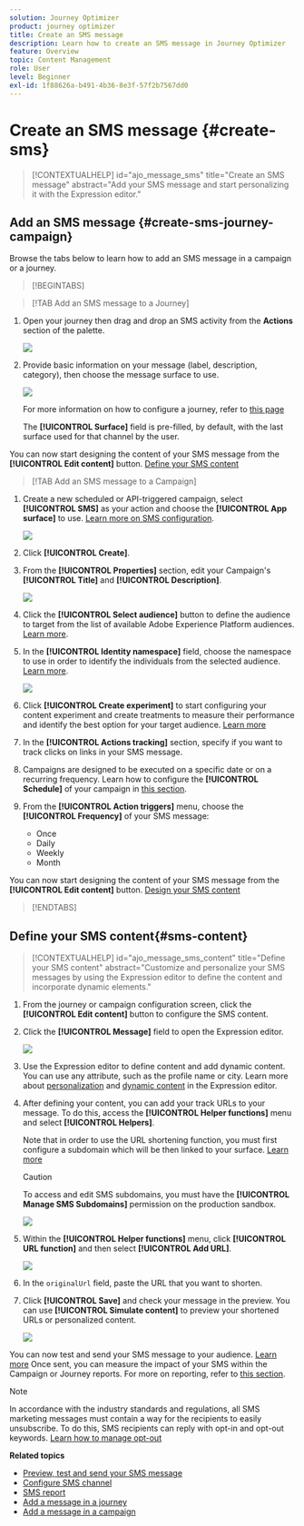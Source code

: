 ```yaml
---
solution: Journey Optimizer
product: journey optimizer
title: Create an SMS message
description: Learn how to create an SMS message in Journey Optimizer
feature: Overview
topic: Content Management
role: User
level: Beginner
exl-id: 1f88626a-b491-4b36-8e3f-57f2b7567dd0
---
```

# Create an SMS message {#create-sms}

>[!CONTEXTUALHELP]
>id="ajo_message_sms"
>title="Create an SMS message"
>abstract="Add your SMS message and start personalizing it with the Expression editor."

## Add an SMS message {#create-sms-journey-campaign}

Browse the tabs below to learn how to add an SMS message in a campaign or a journey.

>[!BEGINTABS]

>[!TAB Add an SMS message to a Journey]

1. Open your journey then drag and drop an SMS activity from the **Actions** section of the palette.

    ![](assets/sms_create_1.png)

1. Provide basic information on your message (label, description, category), then choose the message surface to use.

    ![](assets/sms_create_2.png)

    For more information on how to configure a journey, refer to [this page](../building-journeys/journey-gs.md)

    The **[!UICONTROL Surface]** field is pre-filled, by default, with the last surface used for that channel by the user.

You can now start designing the content of your SMS message from the **[!UICONTROL Edit content]** button. [Define your SMS content](#sms-content)

>[!TAB Add an SMS message to a Campaign]

1. Create a new scheduled or API-triggered campaign, select **[!UICONTROL SMS]** as your action and choose the **[!UICONTROL App surface]** to use. [Learn more on SMS configuration](sms-configuration.md).

    ![](assets/sms_create_3.png)

1. Click **[!UICONTROL Create]**.

1. From the **[!UICONTROL Properties]** section, edit your Campaign's **[!UICONTROL Title]** and **[!UICONTROL Description]**.

    ![](assets/sms_create_4.png)

1. Click the **[!UICONTROL Select audience]** button to define the audience to target from the list of available Adobe Experience Platform audiences. [Learn more](../audience/about-audiences.md).

1. In the **[!UICONTROL Identity namespace]** field, choose the namespace to use in order to identify the individuals from the selected audience. [Learn more](../event/about-creating.md#select-the-namespace).

    ![](assets/sms_create_5.png)

1. Click **[!UICONTROL Create experiment]** to start configuring your content experiment and create treatments to measure their performance and identify the best option for your target audience. [Learn more](../campaigns/content-experiment.md)

1. In the **[!UICONTROL Actions tracking]** section, specify if you want to track clicks on links in your SMS message.

1. Campaigns are designed to be executed on a specific date or on a recurring frequency. Learn how to configure the **[!UICONTROL Schedule]** of your campaign in [this section](../campaigns/create-campaign.md#schedule). 

1. From the **[!UICONTROL Action triggers]** menu, choose the **[!UICONTROL Frequency]** of your SMS message:

    * Once
    * Daily
    * Weekly
    * Month
    
You can now start designing the content of your SMS message from the **[!UICONTROL Edit content]** button. [Design your SMS content](#sms-content)

>[!ENDTABS]

## Define your SMS content{#sms-content}

>[!CONTEXTUALHELP]
>id="ajo_message_sms_content"
>title="Define your SMS content"
>abstract="Customize and personalize your SMS messages by using the Expression editor to define the content and incorporate dynamic elements."

1. From the journey or campaign configuration screen, click the **[!UICONTROL Edit content]** button to configure the SMS content.

1. Click the **[!UICONTROL Message]** field to open the Expression editor.

    ![](assets/sms-content.png)

1. Use the Expression editor to define content and add dynamic content. You can use any attribute, such as the profile name or city. Learn more about [personalization](../personalization/personalize.md) and [dynamic content](../personalization/get-started-dynamic-content.md) in the Expression editor.

1. After defining your content, you can add your track URLs to your message. To do this, access the **[!UICONTROL Helper functions]** menu and select **[!UICONTROL Helpers]**.

    Note that in order to use the URL shortening function, you must first configure a subdomain which will be then linked to your surface. [Learn more](sms-subdomains.md)
    
    >[!CAUTION]
    >
    > To access and edit SMS subdomains, you must have the **[!UICONTROL Manage SMS Subdomains]** permission on the production sandbox.

    ![](assets/sms_tracking_1.png)

1. Within the **[!UICONTROL Helper functions]** menu, click **[!UICONTROL URL function]** and then select **[!UICONTROL Add URL]**.

    ![](assets/sms_tracking_2.png)

1. In the `originalUrl` field, paste the URL that you want to shorten.

1. Click **[!UICONTROL Save]** and check your message in the preview. You can use **[!UICONTROL Simulate content]** to preview your shortened URLs or personalized content.

    ![](assets/sms-content-preview.png)

You can now test and send your SMS message to your audience. [Learn more](send-sms.md)
Once sent, you can measure the impact of your SMS within the Campaign or Journey reports. For more on reporting, refer to [this section](../reports/campaign-global-report.md#sms-tab).

>[!NOTE]
>
>In accordance with the industry standards and regulations, all SMS marketing messages must contain a way for the recipients to easily unsubscribe. To do this, SMS recipients can reply with opt-in and opt-out keywords. [Learn how to manage opt-out](../privacy/opt-out.md#sms-opt-out-management-sms-opt-out-management)

**Related topics**

* [Preview, test and send your SMS message](send-sms.md)
* [Configure SMS channel](sms-configuration.md)
* [SMS report](../reports/journey-global-report.md#sms-global)
* [Add a message in a journey](../building-journeys/journeys-message.md)
* [Add a message in a campaign](../campaigns/create-campaign.md)
